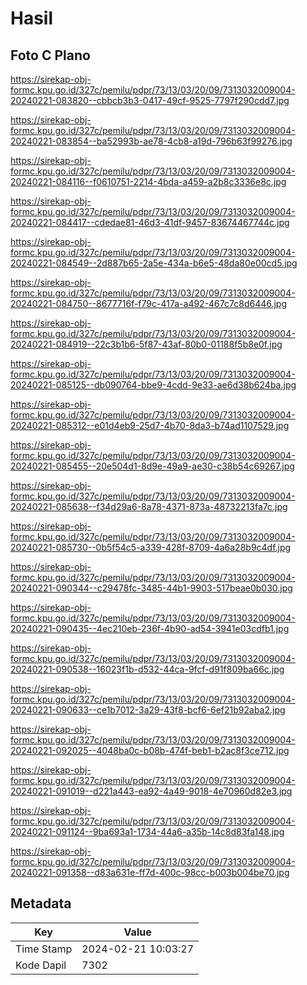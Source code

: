 # Hasil

## Foto C Plano

https://sirekap-obj-formc.kpu.go.id/327c/pemilu/pdpr/73/13/03/20/09/7313032009004-20240221-083820--cbbcb3b3-0417-49cf-9525-7797f290cdd7.jpg

https://sirekap-obj-formc.kpu.go.id/327c/pemilu/pdpr/73/13/03/20/09/7313032009004-20240221-083854--ba52993b-ae78-4cb8-a19d-796b63f99276.jpg

https://sirekap-obj-formc.kpu.go.id/327c/pemilu/pdpr/73/13/03/20/09/7313032009004-20240221-084116--f0610751-2214-4bda-a459-a2b8c3336e8c.jpg

https://sirekap-obj-formc.kpu.go.id/327c/pemilu/pdpr/73/13/03/20/09/7313032009004-20240221-084417--cdedae81-46d3-41df-9457-83674467744c.jpg

https://sirekap-obj-formc.kpu.go.id/327c/pemilu/pdpr/73/13/03/20/09/7313032009004-20240221-084549--2d887b65-2a5e-434a-b6e5-48da80e00cd5.jpg

https://sirekap-obj-formc.kpu.go.id/327c/pemilu/pdpr/73/13/03/20/09/7313032009004-20240221-084750--8677716f-f79c-417a-a492-467c7c8d6446.jpg

https://sirekap-obj-formc.kpu.go.id/327c/pemilu/pdpr/73/13/03/20/09/7313032009004-20240221-084919--22c3b1b6-5f87-43af-80b0-01188f5b8e0f.jpg

https://sirekap-obj-formc.kpu.go.id/327c/pemilu/pdpr/73/13/03/20/09/7313032009004-20240221-085125--db090764-bbe9-4cdd-9e33-ae6d38b624ba.jpg

https://sirekap-obj-formc.kpu.go.id/327c/pemilu/pdpr/73/13/03/20/09/7313032009004-20240221-085312--e01d4eb9-25d7-4b70-8da3-b74ad1107529.jpg

https://sirekap-obj-formc.kpu.go.id/327c/pemilu/pdpr/73/13/03/20/09/7313032009004-20240221-085455--20e504d1-8d9e-49a9-ae30-c38b54c69267.jpg

https://sirekap-obj-formc.kpu.go.id/327c/pemilu/pdpr/73/13/03/20/09/7313032009004-20240221-085638--f34d29a6-8a78-4371-873a-48732213fa7c.jpg

https://sirekap-obj-formc.kpu.go.id/327c/pemilu/pdpr/73/13/03/20/09/7313032009004-20240221-085730--0b5f54c5-a339-428f-8709-4a6a28b9c4df.jpg

https://sirekap-obj-formc.kpu.go.id/327c/pemilu/pdpr/73/13/03/20/09/7313032009004-20240221-090344--c29478fc-3485-44b1-9903-517beae0b030.jpg

https://sirekap-obj-formc.kpu.go.id/327c/pemilu/pdpr/73/13/03/20/09/7313032009004-20240221-090435--4ec210eb-236f-4b90-ad54-3941e03cdfb1.jpg

https://sirekap-obj-formc.kpu.go.id/327c/pemilu/pdpr/73/13/03/20/09/7313032009004-20240221-090538--16023f1b-d532-44ca-9fcf-d91f809ba66c.jpg

https://sirekap-obj-formc.kpu.go.id/327c/pemilu/pdpr/73/13/03/20/09/7313032009004-20240221-090633--ce1b7012-3a29-43f8-bcf6-6ef21b92aba2.jpg

https://sirekap-obj-formc.kpu.go.id/327c/pemilu/pdpr/73/13/03/20/09/7313032009004-20240221-092025--4048ba0c-b08b-474f-beb1-b2ac8f3ce712.jpg

https://sirekap-obj-formc.kpu.go.id/327c/pemilu/pdpr/73/13/03/20/09/7313032009004-20240221-091019--d221a443-ea92-4a49-9018-4e70960d82e3.jpg

https://sirekap-obj-formc.kpu.go.id/327c/pemilu/pdpr/73/13/03/20/09/7313032009004-20240221-091124--9ba693a1-1734-44a6-a35b-14c8d83fa148.jpg

https://sirekap-obj-formc.kpu.go.id/327c/pemilu/pdpr/73/13/03/20/09/7313032009004-20240221-091358--d83a631e-ff7d-400c-98cc-b003b004be70.jpg


## Metadata

| Key        | Value               |
| ---------- | ------------------- |
| Time Stamp | 2024-02-21 10:03:27 |
| Kode Dapil | 7302                |



